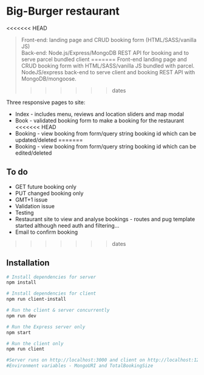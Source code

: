 # Big-Burger restaurant

<<<<<<< HEAD
> Front-end: landing page and CRUD booking form (HTML/SASS/vanilla JS) <br> Back-end: Node.js/Express/MongoDB REST API for booking and to serve parcel bundled client
=======
> Front-end landing page and CRUD booking form with HTML/SASS/vanilla JS bundled with parcel. <br> NodeJS/express back-end to serve client and booking REST API with MongoDB/mongoose.
>>>>>>> dates

Three responsive pages to site:
- Index - includes menu, reviews and location sliders and map modal
- Book - validated booking form to make a booking for the restaurant
<<<<<<< HEAD
- Booking - view booking from form/query string booking id which can be updated/deleted 
=======
- Booking - view booking from form/query string booking id which can be edited/deleted 

## To do
- GET future booking only
- PUT changed booking only
- GMT+1 issue 
- Validation issue 
- Testing
- Restaurant site to view and analyse bookings - routes and pug template started although need auth and filtering...
- Email to confirm booking
>>>>>>> dates

## Installation
``` bash
# Install dependencies for server
npm install

# Install dependencies for client
npm run client-install

# Run the client & server concurrently 
npm run dev

# Run the Express server only
npm start

# Run the client only
npm run client

#Server runs on http://localhost:3000 and client on http://localhost:1234
#Environment variables - MongoURI and TotalBookingSize
```
